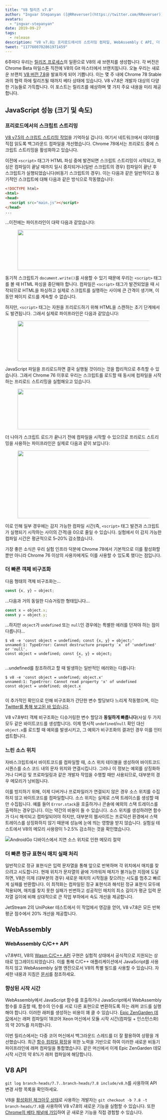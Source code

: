 ```yaml
---
title: "V8 릴리즈 v7.8"
author: "Ingvar Stepanyan ([@RReverser](https://twitter.com/RReverser)), 게으른 소서러"
avatars:
  - "ingvar-stepanyan"
date: 2019-09-27
tags:
  - release
description: "V8 v7.8는 프리로드에서의 스트리밍 컴파일, WebAssembly C API, 더 빠른 객체 비구조화 및 정규표현식 매칭, 그리고 향상된 시작 속도를 제공합니다."
tweet: "1177600702861971459"
---
```

6주마다 우리는 [릴리즈 프로세스](/docs/release-process)의 일환으로 V8의 새 브랜치를 생성합니다. 각 버전은 Chrome Beta 마일스톤 직전에 V8의 Git 마스터에서 브랜치됩니다. 오늘 우리는 새로운 브랜치 [V8 버전 7.8](https://chromium.googlesource.com/v8/v8.git/+log/branch-heads/7.8)을 발표하게 되어 기쁩니다. 이는 몇 주 내에 Chrome 78 Stable과의 협력 하에 릴리즈될 때까지 베타 상태에 있습니다. V8 v7.8은 개발자 대상의 다양한 기능들로 가득합니다. 이 포스트는 릴리즈를 예상하며 몇 가지 주요 내용을 미리 제공합니다.

<!--truncate-->
## JavaScript 성능 (크기 및 속도)

### 프리로드에서의 스크립트 스트리밍

[V8 v7.5의 스크립트 스트리밍 작업](/blog/v8-release-75#script-streaming-directly-from-network)을 기억하실 겁니다. 여기서 네트워크에서 데이터를 직접 읽도록 백그라운드 컴파일을 개선했습니다. Chrome 78에서는 프리로드 중에 스크립트 스트리밍을 활성화하고 있습니다.

이전에 `<script>` 태그가 HTML 파싱 중에 발견되면 스크립트 스트리밍이 시작되고, 파싱은 컴파일이 끝날 때까지 일시 중지되거나(일반 스크립트의 경우) 컴파일이 끝난 후 스크립트가 실행되었습니다(비동기 스크립트의 경우). 이는 다음과 같은 일반적이고 동기적인 스크립트에 대해 다음과 같은 방식으로 작동했습니다:

```html
<!DOCTYPE html>
<html>
<head>
  <script src="main.js"></script>
</head>
...
```

…이전에는 파이프라인이 대략 다음과 같았습니다:

<figure>
  <img src="/_img/v8-release-78/script-streaming-0.svg" width="458" height="130" alt="" loading="lazy"/>
</figure>

동기적 스크립트가 `document.write()`를 사용할 수 있기 때문에 우리는 `<script>` 태그를 볼 때 HTML 파싱을 중단해야 합니다. 컴파일은 `<script>` 태그가 발견되었을 때 시작되므로 HTML을 파싱하고 실제로 스크립트를 실행하는 사이에 큰 간격이 생기며, 이 동안 페이지 로드를 계속할 수 없습니다.

하지만, `<script>` 태그는 자원을 프리로드하기 위해 HTML을 스캔하는 초기 단계에서도 발견됩니다. 그래서 실제로 파이프라인은 다음과 같았습니다:

<figure>
  <img src="/_img/v8-release-78/script-streaming-1.svg" width="600" height="130" alt="" loading="lazy"/>
</figure>

JavaScript 파일을 프리로드하면 결국 실행될 것이라는 것을 합리적으로 추측할 수 있습니다. 그래서 Chrome 76 이후로 우리는 스크립트를 로드할 때 동시에 컴파일을 시작하는 프리로드 스트리밍을 실험해오고 있습니다.

<figure>
  <img src="/_img/v8-release-78/script-streaming-2.svg" width="495" height="130" alt="" loading="lazy"/>
</figure>

더 나아가 스크립트 로드가 끝나기 전에 컴파일을 시작할 수 있으므로 프리로드 스트리밍을 사용하는 파이프라인은 실제로 다음과 같이 보입니다:

<figure>
  <img src="/_img/v8-release-78/script-streaming-3.svg" width="480" height="217" alt="" loading="lazy"/>
</figure>

이로 인해 일부 경우에는 감지 가능한 컴파일 시간(즉, `<script>` 태그 발견과 스크립트가 실행되기 시작하는 사이의 간격)을 0으로 줄일 수 있습니다. 실험에서 이 감지 가능한 컴파일 시간은 평균적으로 5–20% 감소했습니다.

가장 좋은 소식은 우리 실험 인프라 덕분에 Chrome 78에서 기본적으로 이를 활성화할 뿐만 아니라 Chrome 76 이상의 사용자에게도 이를 사용할 수 있도록 했다는 점입니다.

### 더 빠른 객체 비구조화

다음 형태의 객체 비구조화는…

```js
const {x, y} = object;
```

…다음과 거의 동일한 디슈거링한 형태입니다...

```js
const x = object.x;
const y = object.y;
```

…하지만 `object`가 `undefined` 또는 `null`인 경우에는 특별한 에러를 던져야 하는 점이 다릅니다...

```
$ v8 -e 'const object = undefined; const {x, y} = object;'
unnamed:1: TypeError: Cannot destructure property `x` of 'undefined' or 'null'.
const object = undefined; const {x, y} = object;
                                 ^
```

…undefined를 참조하려고 할 때 발생하는 일반적인 에러와는 다릅니다:

```
$ v8 -e 'const object = undefined; object.x'
unnamed:1: TypeError: Cannot read property 'x' of undefined
const object = undefined; object.x
                                 ^
```

이 추가적인 확인으로 인해 비구조화가 간단한 변수 할당보다 느리게 작동했으며, 이는 [Twitter를 통해 보고된 바 있습니다](https://twitter.com/mkubilayk/status/1166360933087752197).

V8 v7.8부터 객체 비구조화는 디슈거링한 변수 할당과 **동일하게 빠릅니다**(사실 두 가지 모두 같은 바이트코드를 생성합니다). 이제 명시적 `undefined`/`null` 확인 대신 `object.x`를 로드할 때 예외를 발생시키고, 그 예외가 비구조화의 결과인 경우 이를 인터셉트합니다.

### 느린 소스 위치

자바스크립트에서 바이트코드를 컴파일할 때, 소스 위치 테이블을 생성하여 바이트코드 시퀀스를 소스 코드 내의 문자 위치와 연결시킵니다. 그러나 이 정보는 예외를 상징화하거나 디버깅 및 프로파일링과 같은 개발자 작업을 수행할 때만 사용되므로, 대부분의 경우 메모리가 낭비됩니다.

이를 방지하기 위해, 이제 디버거나 프로파일러가 연결되지 않은 경우 소스 위치를 수집하지 않고 바이트코드를 컴파일합니다. 소스 위치는 실제로 스택 트레이스를 생성할 때만 수집됩니다. 예를 들어 `Error.stack`을 호출하거나 콘솔에 예외의 스택 트레이스를 출력하는 경우입니다. 이는 약간의 비용이 들 수 있습니다. 소스 위치를 생성하려면 함수가 다시 해석되고 컴파일되어야 하지만, 대부분의 웹사이트는 프로덕션 환경에서 스택 트레이스를 상징화하지 않기 때문에 성능에 눈에 띄는 영향을 받지 않습니다. 실험실 테스트에서 V8의 메모리 사용량이 1-2.5% 감소하는 것을 확인했습니다.

![AndroidGo 디바이스에서 지연 소스 위치로 인한 메모리 절약](/_img/v8-release-78/memory-savings.svg)

### 더 빠른 정규 표현식 매치 실패 처리

일반적으로 정규 표현식은 입력 문자열을 통해 앞으로 반복하며 각 위치에서 매치를 찾으려고 시도합니다. 현재 위치가 문자열의 끝에 가까워져 매치가 불가능한 지점에 도달하면, V8은 이제 (대부분의 경우) 새로운 매치의 시작점을 찾으려는 시도를 멈추고 빠르게 실패를 반환합니다. 이 최적화는 컴파일된 정규 표현식과 해석된 정규 표현식 모두에 적용되며, 매치를 찾지 못한 실패가 빈번하고 성공적인 매치의 최소 길이가 평균 입력 문자열 길이에 비해 상대적으로 큰 작업 부하에서 속도 개선을 제공합니다.

JetStream 2의 UniPoker 테스트에서 이 작업에서 영감을 얻어, V8 v7.8은 모든 반복 평균 점수에서 20% 개선을 제공합니다.

## WebAssembly

### WebAssembly C/C++ API

v7.8부터, V8의 [Wasm C/C++ API](https://github.com/WebAssembly/wasm-c-api) 구현은 실험적 상태에서 공식적으로 지원되는 상태로 업그레이드되었습니다. 이를 통해 C/C++ 애플리케이션에서 JavaScript를 사용하지 않고 WebAssembly 실행 엔진으로서 V8의 특별 빌드를 사용할 수 있습니다. 자세한 내용과 지침은 [문서](https://docs.google.com/document/d/1oFPHyNb_eXg6NzrE6xJDNPdJrHMZvx0LqsD6wpbd9vY/edit)를 참조하세요.

### 향상된 시작 시간

WebAssembly에서 JavaScript 함수를 호출하거나 JavaScript에서 WebAssembly 함수를 호출할 때, 함수의 인수를 서로 다른 표현으로 변환하도록 하는 래퍼 코드를 실행해야 합니다. 이러한 래퍼를 생성하는 비용이 꽤 클 수 있습니다. [Epic ZenGarden 데모](https://s3.amazonaws.com/mozilla-games/ZenGarden/EpicZenGarden.html)에서는 래퍼 컴파일이 18코어 Xeon 머신에서 모듈 시작 시간(컴파일 + 인스턴스화)의 약 20%를 차지합니다.

이번 릴리스에서는 다중 코어 머신에서 백그라운드 스레드를 더 잘 활용하여 상황을 개선했습니다. 최근 [함수 컴파일 확장](/blog/v8-release-77#wasm-compilation)을 위한 노력을 기반으로 하여 이러한 새로운 비동기 파이프라인에 래퍼 컴파일을 통합했습니다. 같은 머신에서 이제 Epic ZenGarden 데모 시작 시간의 약 8%가 래퍼 컴파일에 해당합니다.

## V8 API

`git log branch-heads/7.7..branch-heads/7.8 include/v8.h`를 사용하여 API 변경 사항 목록을 확인하세요.

V8을 [활성화된 체크아웃 상태](/docs/source-code#using-git)로 사용하는 개발자는 `git checkout -b 7.8 -t branch-heads/7.8`을 사용하여 V8 v7.8의 새로운 기능을 실험할 수 있습니다. 또한 [Chrome의 베타 채널에 가입](https://www.google.com/chrome/browser/beta.html)하여 곧 새로운 기능을 직접 경험할 수 있습니다.
